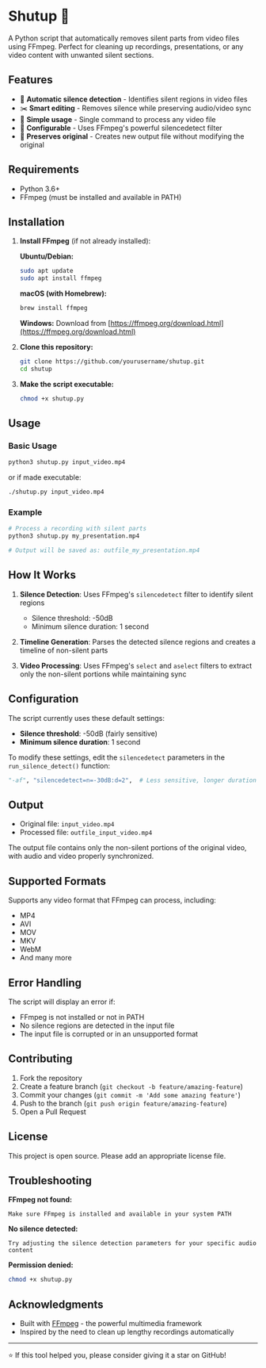 # Shutup 🤫

A Python script that automatically removes silent parts from video files using FFmpeg. Perfect for cleaning up recordings, presentations, or any video content with unwanted silent sections.

## Features

- 🎵 **Automatic silence detection** - Identifies silent regions in video files
- ✂️ **Smart editing** - Removes silence while preserving audio/video sync
- 🚀 **Simple usage** - Single command to process any video file
- 🔧 **Configurable** - Uses FFmpeg's powerful silencedetect filter
- 📁 **Preserves original** - Creates new output file without modifying the original

## Requirements

- Python 3.6+
- FFmpeg (must be installed and available in PATH)

## Installation

1. **Install FFmpeg** (if not already installed):

   **Ubuntu/Debian:**
   ```bash
   sudo apt update
   sudo apt install ffmpeg
   ```

   **macOS (with Homebrew):**
   ```bash
   brew install ffmpeg
   ```

   **Windows:**
   Download from [https://ffmpeg.org/download.html](https://ffmpeg.org/download.html)

2. **Clone this repository:**
   ```bash
   git clone https://github.com/yourusername/shutup.git
   cd shutup
   ```

3. **Make the script executable:**
   ```bash
   chmod +x shutup.py
   ```

## Usage

### Basic Usage

```bash
python3 shutup.py input_video.mp4
```

or if made executable:

```bash
./shutup.py input_video.mp4
```

### Example

```bash
# Process a recording with silent parts
python3 shutup.py my_presentation.mp4

# Output will be saved as: outfile_my_presentation.mp4
```

## How It Works

1. **Silence Detection**: Uses FFmpeg's `silencedetect` filter to identify silent regions
   - Silence threshold: -50dB
   - Minimum silence duration: 1 second

2. **Timeline Generation**: Parses the detected silence regions and creates a timeline of non-silent parts

3. **Video Processing**: Uses FFmpeg's `select` and `aselect` filters to extract only the non-silent portions while maintaining sync

## Configuration

The script currently uses these default settings:
- **Silence threshold**: -50dB (fairly sensitive)
- **Minimum silence duration**: 1 second

To modify these settings, edit the `silencedetect` parameters in the `run_silence_detect()` function:

```python
"-af", "silencedetect=n=-30dB:d=2",  # Less sensitive, longer duration
```

## Output

- Original file: `input_video.mp4`
- Processed file: `outfile_input_video.mp4`

The output file contains only the non-silent portions of the original video, with audio and video properly synchronized.

## Supported Formats

Supports any video format that FFmpeg can process, including:
- MP4
- AVI
- MOV
- MKV
- WebM
- And many more

## Error Handling

The script will display an error if:
- FFmpeg is not installed or not in PATH
- No silence regions are detected in the input file
- The input file is corrupted or in an unsupported format

## Contributing

1. Fork the repository
2. Create a feature branch (`git checkout -b feature/amazing-feature`)
3. Commit your changes (`git commit -m 'Add some amazing feature'`)
4. Push to the branch (`git push origin feature/amazing-feature`)
5. Open a Pull Request

## License

This project is open source. Please add an appropriate license file.

## Troubleshooting

**FFmpeg not found:**
```
Make sure FFmpeg is installed and available in your system PATH
```

**No silence detected:**
```
Try adjusting the silence detection parameters for your specific audio content
```

**Permission denied:**
```bash
chmod +x shutup.py
```

## Acknowledgments

- Built with [FFmpeg](https://ffmpeg.org/) - the powerful multimedia framework
- Inspired by the need to clean up lengthy recordings automatically

---

⭐ If this tool helped you, please consider giving it a star on GitHub! 